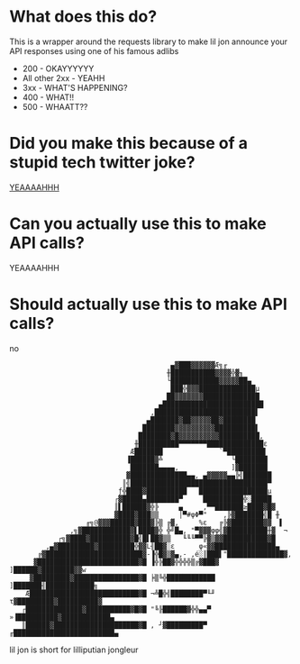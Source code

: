 # What does this do? 
This is a wrapper around the requests library to make lil jon announce your API responses using one of his famous adlibs

- 200 - OKAYYYYYY
- All other 2xx - YEAHH
- 3xx - WHAT'S HAPPENING? 
- 400 - WHAT!!
- 500 - WHAATT??

# Did you make this because of a stupid tech twitter joke? 
[YEAAAAHHH](https://twitter.com/jeffistyping/status/1347685819876831233?s=20)

# Can you actually use this to make API calls?
YEAAAAHHH

# Should actually use this to make API calls? 
no

                                            ▄▓███▓▓▓▓▓▓Æ╗╓
                                           ╫███████████▓▓▓▓╬▓╖
                                           └████████████▓▓▓▓▓██▄
                                            ███╬▓▓▓██████████████µ
                                           ██▓▓▓▓▓▓▓██████████████
                                         ▄█████████████████████████
                                       ,█████████████████████████▌
                                      ▄███████▓██▓▓▓▓▓██▓████████
                                     ████████▓▓▓▓▓▓▓▓▓▓██████████▌
                                    ████████▓█▓▓▓▓▓▓▓▓▓▓██████████,
                                   ╫██████████▀▀▀▀▀▀▀██████████████ε
                                  Æ███████              `▀█████████▌
                                 ▐██████▓╩                 └████████
                                  ███████▄▄▄▄,             ]▓███████
                                 ▓██████████████▄▄, ▄▓▓▓▓▓▄▄╠╣███████
                                ║╣██████████████████████████████████▀
                               ƒ╬████▓██████████   █████████████████µ
                              ┌▓█████▄████████▀     ██████████╬░█████
                              ║▌██████▓╬╠     ▄     ,▀▀███████≥████▓█▓
                              ▓████▓███▒▒     │▀#φΦ▀"    ,╠▓███████╣█ ╫
                       ╓╗@▓▓▓██████▓███▓╠▒ ╔▓,     %ε   ╔╠▓████████▓▓  ▌
                   ,╗▓████████████▓▌████▓╬ ╬╝█▄, "▀▓▓▓φφ╣▓██████████╫▓  ¬
                ┌╗▓████▓██████████▓█╣█▌██▓▒▒   ╙╙╙▀▀╠▓▒▓▓███████████▓█
             ,▄▓█████████▓█████████╬▓▓L╢██▓░ε      φ«▓▓███████████████▄
           ╔▓████████████████████████▓-▐╬█▓▒▓▄,- ,é░║███▌"██████████████▓,
          ▓█████████████████████████▓█ ▐╬╠██▓╬╬╬╬▒╔▓███▓ ]██████▓████████▓▓w
         ▓█████████▓████████████████▓█ ╞▒╚╬████████████ ]███████╢████████████╗
        Æ███████████████████████████▓█ ¬╩█╬╣████████▀╙╜ τ▓█████████▓██████████▓
       ┌██████████████▓███████████▓█▓█ "╚╟██████▓╬╬▄▄▀ »▐██████████▓████████████▄
       ║██████▓█████████████████████▓█ , ┘▓█████████▀  ╓█████████████████████████▄
lil jon is short for lilliputian jongleur
